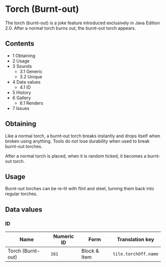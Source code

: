 # Torch (Burnt-out)
The torch (burnt-out) is a joke feature introduced exclusively in Java Edition 2.0. After a normal torch burns out, the burnt-out torch appears.

## Contents
- 1 Obtaining
- 2 Usage
- 3 Sounds
	- 3.1 Generic
	- 3.2 Unique
- 4 Data values
	- 4.1 ID
- 5 History
- 6 Gallery
	- 6.1 Renders
- 7 Issues

## Obtaining
Like a normal torch, a burnt-out torch breaks instantly and drops itself when broken using anything. Tools do not lose durability when used to break burnt-out torches.

After a normal torch is placed, when it is random ticked, it becomes a burnt-out torch.

## Usage
Burnt-out torches can be re-lit with flint and steel, turning them back into regular torches.

## Data values
### ID
| Name              | Numeric ID | Form         | Translation key      |
|-------------------|------------|--------------|----------------------|
| Torch (Burnt-out) | `161`      | Block & Item | `tile.torchOff.name` |

